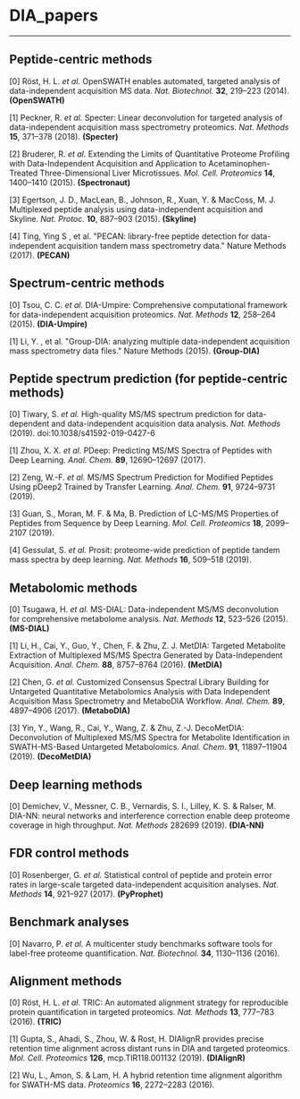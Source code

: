 # DIA_papers

---

## Peptide-centric methods

[0] Röst, H. L. *et al.* OpenSWATH enables automated, targeted analysis of data-independent acquisition MS data. *Nat. Biotechnol.* **32**, 219–223 (2014). **(OpenSWATH)**

[1]  Peckner, R. *et al.* Specter: Linear deconvolution for targeted analysis of data-independent acquisition mass spectrometry proteomics. *Nat. Methods* **15**, 371–378 (2018). **(Specter)**

[2] Bruderer, R. *et al.* Extending the Limits of Quantitative Proteome Profiling with Data-Independent Acquisition and Application to Acetaminophen-Treated Three-Dimensional Liver Microtissues. *Mol. Cell. Proteomics* **14**, 1400–1410 (2015). **(Spectronaut)**

[3] Egertson, J. D., MacLean, B., Johnson, R., Xuan, Y. & MacCoss, M. J. Multiplexed peptide analysis using data-independent acquisition and Skyline. *Nat. Protoc.* **10**, 887–903 (2015). **(Skyline)**

[4] Ting, Ying S , et al. "PECAN: library-free peptide detection for data-independent acquisition tandem mass spectrometry data." Nature Methods (2017). **(PECAN)**


## Spectrum-centric methods

[0] Tsou, C. C. *et al.* DIA-Umpire: Comprehensive computational framework for data-independent acquisition proteomics. *Nat. Methods* **12**, 258–264 (2015). **(DIA-Umpire)**

[1] Li, Y. , et al. "Group-DIA: analyzing multiple data-independent acquisition mass spectrometry data files." Nature Methods (2015). **(Group-DIA)**



## Peptide spectrum prediction (for peptide-centric methods)

[0] Tiwary, S. *et al.* High-quality MS/MS spectrum prediction for data-dependent and data-independent acquisition data analysis. *Nat. Methods* (2019). doi:10.1038/s41592-019-0427-6

[1] Zhou, X. X. *et al.* PDeep: Predicting MS/MS Spectra of Peptides with Deep Learning. *Anal. Chem.* **89**, 12690–12697 (2017).

[2] Zeng, W.-F. *et al.* MS/MS Spectrum Prediction for Modified Peptides Using pDeep2 Trained by Transfer Learning. *Anal. Chem.* **91**, 9724–9731 (2019).

[3] Guan, S., Moran, M. F. & Ma, B. Prediction of LC-MS/MS Properties of Peptides from Sequence by Deep Learning. *Mol. Cell. Proteomics* **18**, 2099–2107 (2019).

[4] Gessulat, S. *et al.* Prosit: proteome-wide prediction of peptide tandem mass spectra by deep learning. *Nat. Methods* **16**, 509–518 (2019).



## Metabolomic methods

[0] Tsugawa, H. *et al.* MS-DIAL: Data-independent MS/MS deconvolution for comprehensive metabolome analysis. *Nat. Methods* **12**, 523–526 (2015). **(MS-DIAL)**

[1] Li, H., Cai, Y., Guo, Y., Chen, F. & Zhu, Z. J. MetDIA: Targeted Metabolite Extraction of Multiplexed MS/MS Spectra Generated by Data-Independent Acquisition. *Anal. Chem.* **88**, 8757–8764 (2016). **(MetDIA)**

[2] Chen, G. *et al.* Customized Consensus Spectral Library Building for Untargeted Quantitative Metabolomics Analysis with Data Independent Acquisition Mass Spectrometry and MetaboDIA Workflow. *Anal. Chem.* **89**, 4897–4906 (2017).  **(MetaboDIA)**

[3] Yin, Y., Wang, R., Cai, Y., Wang, Z. & Zhu, Z.-J. DecoMetDIA: Deconvolution of Multiplexed MS/MS Spectra for Metabolite Identification in SWATH-MS-Based Untargeted Metabolomics. *Anal. Chem.* **91**, 11897–11904 (2019). **(DecoMetDIA)**



## Deep learning methods

[0] Demichev, V., Messner, C. B., Vernardis, S. I., Lilley, K. S. & Ralser, M. DIA-NN: neural networks and interference correction enable deep proteome coverage in high throughput. *Nat. Methods* 282699 (2019). **(DIA-NN)**



## FDR control methods

[0] Rosenberger, G. *et al.* Statistical control of peptide and protein error rates in large-scale targeted data-independent acquisition analyses. *Nat. Methods* **14**, 921–927 (2017). **(PyProphet)**



## Benchmark analyses

[0] Navarro, P. *et al.* A multicenter study benchmarks software tools for label-free proteome quantification. *Nat. Biotechnol.* **34**, 1130–1136 (2016).



## Alignment methods

[0] Röst, H. L. *et al.* TRIC: An automated alignment strategy for reproducible protein quantification in targeted proteomics. *Nat. Methods* **13**, 777–783 (2016). **(TRIC)**

[1] Gupta, S., Ahadi, S., Zhou, W. & Rost, H. DIAlignR provides precise retention time alignment across distant runs in DIA and targeted proteomics. *Mol. Cell. Proteomics* **126**, mcp.TIR118.001132 (2019). **(DIAlignR)**

[2] Wu, L., Amon, S. & Lam, H. A hybrid retention time alignment algorithm for SWATH-MS data. *Proteomics* **16**, 2272–2283 (2016).
